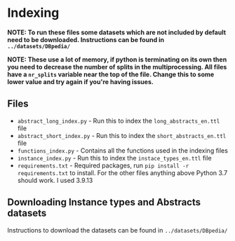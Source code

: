 # Indexing

**NOTE: To run these files some datasets which are not included by default need to be downloaded. Instructions can be found in `../datasets/DBpedia/`**

**NOTE: These use a lot of memory, if python is terminating on its own then you need to decrease the number of splits in the multiprocessing. All files have a `nr_splits` variable near the top of the file. Change this to some lower value and try again if you're having issues.**

## Files

- `abstract_long_index.py` - Run this to index the `long_abstracts_en.ttl` file
- `abstract_short_index.py` - Run this to index the `short_abstracts_en.ttl` file
- `functions_index.py`  - Contains all the functions used in the indexing files
- `instance_index.py` - Run this to index the `instace_types_en.ttl` file
- `requirements.txt` - Required packages, run `pip install -r requirements.txt` to install. For the other files anything above Python 3.7 should work. I used 3.9.13

## Downloading Instance types and Abstracts datasets

Instructions to download the datasets can be found in `../datasets/DBpedia/`
